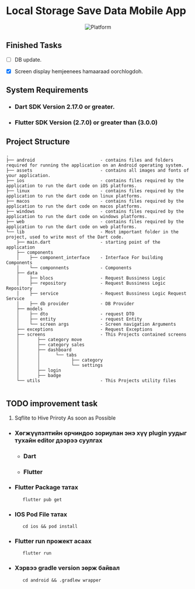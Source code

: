 # Local Storage Save Data Mobile App

<p align="center">
    <img src="https://img.shields.io/badge/Platform-Android%20|%20iOS?logo=flutter" alt="Platform"/>
</p>

## Finished Tasks
 - [ ] DB update.
 - [x] Screen display hemjeenees hamaaraad oorchlogdoh.


## System Requirements

 - ### Dart SDK Version 2.17.0 or greater.
 - ### Flutter SDK Version (2.7.0) or greater than (3.0.0)


## Project Structure

```
.
├── android                         - contains files and folders required for running the application on an Android operating system.
├── assets                          - contains all images and fonts of your application.
├── ios                             - contains files required by the application to run the dart code on iOS platforms.
├── linux                           - contains files required by the application to run the dart code on linux platforms.
├── macos                           - contains files required by the application to run the dart code on macos platforms.
├── windows                         - contains files required by the application to run the dart code on windows platforms.
├── web                             - contains files required by the application to run the dart code on web platforms.
└── lib                             - Most important folder in the project, used to write most of the Dart code. 
    ├── main.dart                   - starting point of the application
    ├── components
    │    ├── component_interface    - Interface For building Components 
    │    └── componnents            - Components
    ├── data
    │    ├── blocs                  - Request Bussiness Logic
    │    ├── repository             - Request Bussiness Logic Repository
    │    ├── service                - Request Bussiness Logic Request Service
    │    ├── db provider            - DB Provider
    ├── models
    │    ├── dto                    - request DTO 
    │    ├── entity                 - request Entity
    │    └── screen args            - Screen navigation Arguments
    ├── exceptions                  - Request Exceptions
    ├── screens                     - This Projects contained screens
    │       ├── category move 
    │       ├── category sales  
    │       ├── dashboard
    │       │      └── tabs
    │       │            ├── category
    │       │            └── settings 
    │       ├── login
    │       ├── badge
    └── utils                       - This Projects utility files
    
```

## TODO improvement task 

1. Sqflite to Hive      Priroty As soon as Possible


- ### Хөгжүүлэлтийн орчиндоо зориулан энэ хүү plugin уудыг тухайн editor дээрээ суулгах

  -  ### Dart
  -  ### Flutter 


- ### Flutter Package татах

         flutter pub get

- ### IOS Pod File татах

         cd ios && pod install 


- ### Flutter run прожект асаах

         flutter run  

- ### Хэрвээ gradle version зөрж байвал  

         cd android && .gradlew wrapper 
